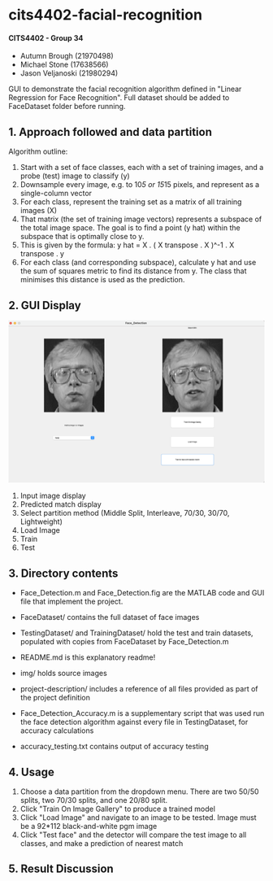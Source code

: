 # cits4402-facial-recognition


#### CITS4402 - Group 34
- Autumn Brough (21970498)
- Michael Stone (17638566)
- Jason Veljanoski (21980294) 

GUI to demonstrate the facial recognition algorithm defined in "Linear Regression for Face Recognition". Full dataset should be added to FaceDataset folder before running. 

## 1. Approach followed and data partition

Algorithm outline:

1. Start with a set of face classes, each with a set of training images, and a probe (test) image to classify (y)
2. Downsample every image, e.g. to 10*5 or 15*15 pixels, and represent as a single-column vector
3. For each class, represent the training set as a matrix of all training images (X)
4. That matrix (the set of training image vectors) represents a subspace of the total image space. The goal is to find a point (y hat) within the subspace that is optimally close to y.
5. This is given by the formula: y hat = X . ( X transpose . X )^-1 . X transpose . y
6. For each class (and corresponding subspace), calculate y hat and use the sum of squares metric to find its distance from y. The class that minimises this distance is used as the prediction.

## 2. GUI Display

<img src="/img/gui.png" alt="gui" style="zoom:50%;" />


1. Input image display
2. Predicted match display
3. Select partition method (Middle Split, Interleave, 70/30, 30/70, Lightweight)
4. Load Image
5. Train
6. Test

## 3. Directory contents

- Face_Detection.m and Face_Detection.fig are the MATLAB code and GUI file that implement the project.
- FaceDataset/ contains the full dataset of face images
- TestingDataset/ and TrainingDataset/ hold the test and train datasets, populated with copies from FaceDataset by Face_Detection.m

- README.md is this explanatory readme!
- img/ holds source images
- project-description/ includes a reference of all files provided as part of the project definition

- Face_Detection_Accuracy.m is a supplementary script that was used run the face detection algorithm against every file in TestingDataset, for accuracy calculations
- accuracy_testing.txt contains output of accuracy testing



##  4. Usage

1. Choose a data partition from the dropdown menu. There are two 50/50 splits, two 70/30 splits, and one 20/80 split.
2. Click "Train On Image Gallery" to produce a trained model
3. Click "Load Image" and navigate to an image to be tested. Image must be a 92*112 black-and-white pgm image
4. Click "Test face" and the detector will compare the test image to all classes, and make a prediction of nearest match


##  5. Result Discussion 







